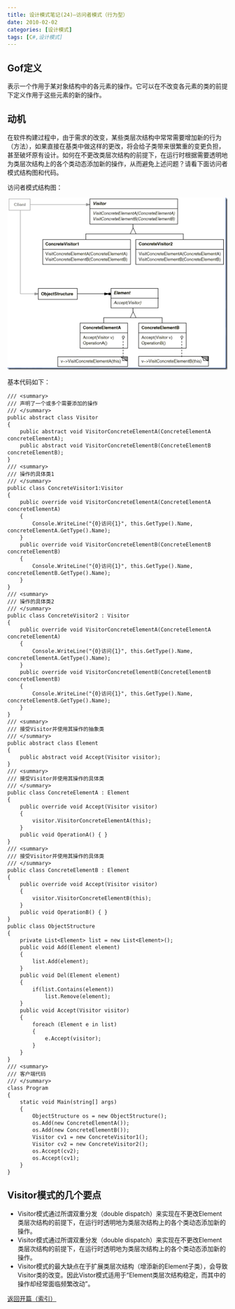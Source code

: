 ```yaml
---
title: 设计模式笔记(24)—访问者模式（行为型）
date: 2010-02-02
categories: [设计模式]
tags: [C#,设计模式]
---
```


## Gof定义
表示一个作用于某对象结构中的各元素的操作。它可以在不改变各元素的类的前提下定义作用于这些元素的新的操作。

## 动机
在软件构建过程中，由于需求的改变，某些类层次结构中常常需要增加新的行为（方法），如果直接在基类中做这样的更改，将会给子类带来很繁重的变更负担，甚至破坏原有设计。如何在不更改类层次结构的前提下，在运行时根据需要透明地为类层次结构上的各个类动态添加新的操作，从而避免上述问题？请看下面访问者模式结构图和代码。

访问者模式结构图：

![2010-01-31_221419_thumb](media/2010-01-31_221419_thumb.png)


基本代码如下：

```
/// <summary>
/// 声明了一个或多个需要添加的操作
/// </summary>
public abstract class Visitor
{
    public abstract void VisitorConcreteElementA(ConcreteElementA concreteElementA);
    public abstract void VisitorConcreteElementB(ConcreteElementB concreteElementB);
}
/// <summary>
/// 操作的具体类1
/// </summary>
public class ConcreteVisitor1:Visitor
{
    public override void VisitorConcreteElementA(ConcreteElementA concreteElementA)
    {
        Console.WriteLine("{0}访问{1}", this.GetType().Name, concreteElementA.GetType().Name);
    }
    public override void VisitorConcreteElementB(ConcreteElementB concreteElementB)
    {
        Console.WriteLine("{0}访问{1}", this.GetType().Name, concreteElementB.GetType().Name);
    }
}
/// <summary>
/// 操作的具体类2
/// </summary>
public class ConcreteVisitor2 : Visitor
{
    public override void VisitorConcreteElementA(ConcreteElementA concreteElementA)
    {
        Console.WriteLine("{0}访问{1}", this.GetType().Name, concreteElementA.GetType().Name);
    }
    public override void VisitorConcreteElementB(ConcreteElementB concreteElementB)
    {
        Console.WriteLine("{0}访问{1}", this.GetType().Name, concreteElementB.GetType().Name);
    }
}
/// <summary>
/// 接受Visitor并使用其操作的抽象类
/// </summary>
public abstract class Element
{
    public abstract void Accept(Visitor visitor);
}
/// <summary>
/// 接受Visitor并使用其操作的具体类
/// </summary>
public class ConcreteElementA : Element
{
    public override void Accept(Visitor visitor)
    {
        visitor.VisitorConcreteElementA(this);
    }
    public void OperationA() { }
}
/// <summary>
/// 接受Visitor并使用其操作的具体类
/// </summary>
public class ConcreteElementB : Element
{
    public override void Accept(Visitor visitor)
    {
        visitor.VisitorConcreteElementB(this);
    }
    public void OperationB() { }
}
public class ObjectStructure
{
    private List<Element> list = new List<Element>();
    public void Add(Element element)
    {
        list.Add(element);
    }
    public void Del(Element element)
    {
        if(list.Contains(element))
            list.Remove(element);
    }
    public void Accept(Visitor visitor)
    {
        foreach (Element e in list)
        {
            e.Accept(visitor);
        }
    }
}
/// <summary>
/// 客户端代码
/// </summary>
class Program
{
    static void Main(string[] args)
    {
        ObjectStructure os = new ObjectStructure();
        os.Add(new ConcreteElementA());
        os.Add(new ConcreteElementB());
        Visitor cv1 = new ConcreteVisitor1();
        Visitor cv2 = new ConcreteVisitor2();
        os.Accept(cv2);
        os.Accept(cv1);
    }
}
```

## Visitor模式的几个要点
* Visitor模式通过所谓双重分发（double dispatch）来实现在不更改Element类层次结构的前提下，在运行时透明地为类层次结构上的各个类动态添加新的操作。
* Visitor模式通过所谓双重分发（double dispatch）来实现在不更改Element类层次结构的前提下，在运行时透明地为类层次结构上的各个类动态添加新的操作。
* Visitor模式的最大缺点在于扩展类层次结构（增添新的Element子类），会导致Visitor类的改变。因此Vistor模式适用于“Element类层次结构稳定，而其中的操作却经常面临频繁改动”。
 
[返回开篇（索引）](http://blog.fwhyy.com/2009/11/design-patterns-notes-1-index/)


